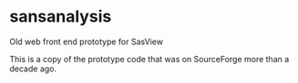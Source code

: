 # sansanalysis
Old web front end prototype for SasView

This is a copy of the prototype code that was on SourceForge more than a decade ago.